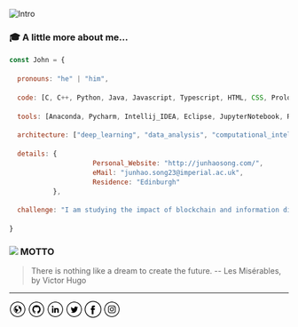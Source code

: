 ![Intro](https://github.com/Rqcker/Rqcker/blob/master/assets/myProffile.gif)

### :mortar_board: A little more about me...  

```javascript
const John = {
  
  pronouns: "he" | "him",
  
  code: [C, C++, Python, Java, Javascript, Typescript, HTML, CSS, Prolog, Ocaml, R, SQL, Swift, ARM, C#],
  
  tools: [Anaconda, Pycharm, Intellij_IDEA, Eclipse, JupyterNotebook, Rstudio, Dev_Cpp, VMware, Git, Xshell, Photoshop],
  
  architecture: ["deep_learning", "data_analysis", "computational_intelligence"],
  
  details: {
                     Personal_Website: "http://junhaosong.com/",
                     eMail: "junhao.song23@imperial.ac.uk",
                     Residence: "Edinburgh"
           },
  
  challenge: "I am studying the impact of blockchain and information digitization"

}
```

### <img src="https://media.giphy.com/media/WUlplcMpOCEmTGBtBW/giphy.gif" width="30"> MOTTO 

> There is nothing like a dream to create the future.  -- Les Misérables, by Victor Hugo

-----------------------------------------------------------------------------------------------------------------------------------

<a href="https://junhaosong.com" target="_blank"><img src="https://github.com/Rqcker/Rqcker/blob/master/assets/www.png" alt="Website" width="30"></a>
<a href="https://github.com/Rqcker" target="_blank"><img src="https://github.com/Rqcker/Rqcker/blob/master/assets/git.png" alt="GitHub" width="30"></a>
<a href="https://www.linkedin.com/in/junhaosong/?locale=en_US" target="_blank"><img src="https://github.com/Rqcker/Rqcker/blob/master/assets/in.png" alt="LinkedIn" width="30"></a>
<a href="https://twitter.com/JunhaoSong1" target="_blank"><img src="https://github.com/Rqcker/Rqcker/blob/master/assets/tw.png" alt="Twitter" width="30"></a>
<a href="https://www.facebook.com/junhaosong1" target="_blank"><img src="https://github.com/Rqcker/Rqcker/blob/master/assets/fb.png" alt="Facebook" width="30"></a>
<a href="https://www.instagram.com/junhaosong1" target="_blank"><img src="https://github.com/Rqcker/Rqcker/blob/master/assets/ig.png" alt="Instagram" width="30"></a>

